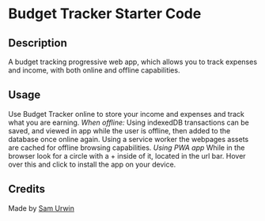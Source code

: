 # Budget Tracker Starter Code

## Description
A budget tracking progressive web app, which allows you to track expenses and income, with both online and offline capabilities. 

## Usage
Use Budget Tracker online to store your income and expenses and track what you are earning.
*When offline:*
Using indexedDB transactions can be saved, and viewed in app while the user is offline, then added to the database once online again. Using a service worker the webpages assets are cached for offline browsing capabilities.
*Using PWA app*
While in the browser look for a circle with a + inside of it, located in the url bar. Hover over this and click to install the app on your device.

## Credits
Made by [Sam Urwin](https://github.com/samurwin)